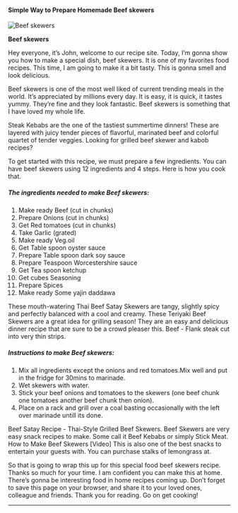             

#### Simple Way to Prepare Homemade Beef skewers

![Beef skewers](https://img-global.cpcdn.com/recipes/15f70794863a5e6e/751x532cq70/beef-skewers-recipe-main-photo.jpg)

**Beef skewers**

Hey everyone, it’s John, welcome to our recipe site. Today, I’m gonna show you how to make a special dish, beef skewers. It is one of my favorites food recipes. This time, I am going to make it a bit tasty. This is gonna smell and look delicious.

Beef skewers is one of the most well liked of current trending meals in the world. It’s appreciated by millions every day. It is easy, it is quick, it tastes yummy. They’re fine and they look fantastic. Beef skewers is something that I have loved my whole life.

Steak Kebabs are the one of the tastiest summertime dinners! These are layered with juicy tender pieces of flavorful, marinated beef and colorful quartet of tender veggies. Looking for grilled beef skewer and kabob recipes?

To get started with this recipe, we must prepare a few ingredients. You can have beef skewers using 12 ingredients and 4 steps. Here is how you cook that.

##### The ingredients needed to make Beef skewers:

1.  Make ready Beef (cut in chunks)
2.  Prepare Onions (cut in chunks)
3.  Get Red tomatoes (cut in chunks)
4.  Take Garlic (grated)
5.  Make ready Veg.oil
6.  Get Table spoon oyster sauce
7.  Prepare Table spoon dark soy sauce
8.  Prepare Teaspoon Worcestershire sauce
9.  Get Tea spoon ketchup
10.  Get cubes Seasoning
11.  Prepare Spices
12.  Make ready Some yajin daddawa

These mouth-watering Thai Beef Satay Skewers are tangy, slightly spicy and perfectly balanced with a cool and creamy. These Teriyaki Beef Skewers are a great idea for grilling season! They are an easy and delicious dinner recipe that are sure to be a crowd pleaser this. Beef - Flank steak cut into very thin strips.

##### Instructions to make Beef skewers:

1.  Mix all ingredients except the onions and red tomatoes.Mix well and put in the fridge for 30mins to marinade.
2.  Wet skewers with water.
3.  Stick your beef onions and tomatoes to the skewers (one beef chunk one tomatoes another beef chunk then onion).
4.  Place on a rack and grill over a coal basting occasionally with the left over marinade untill its done.

Beef Satay Recipe - Thai-Style Grilled Beef Skewers. Beef Skewers are very easy snack recipes to make. Some call it Beef Kebabs or simply Stick Meat. How to Make Beef Skewers \[Video\] This is also one of the best snacks to entertain your guests with. You can purchase stalks of lemongrass at.

So that is going to wrap this up for this special food beef skewers recipe. Thanks so much for your time. I am confident you can make this at home. There’s gonna be interesting food in home recipes coming up. Don’t forget to save this page on your browser, and share it to your loved ones, colleague and friends. Thank you for reading. Go on get cooking!

* * *